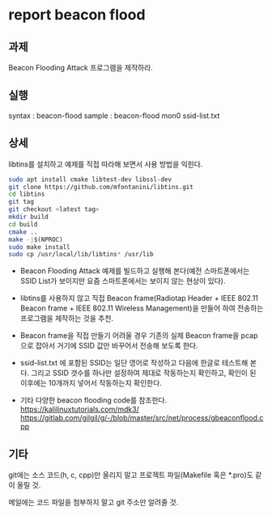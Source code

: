 # report beacon flood
## 과제
Beacon Flooding Attack 프로그램을 제작하라.

## 실행
syntax : beacon-flood <interface> <ssid-list-file>
sample : beacon-flood mon0 ssid-list.txt
## 상세
libtins를 설치하고 예제를 직접 따라해 보면서 사용 방법을 익힌다.
```sh
sudo apt install cmake libtest-dev libssl-dev
git clone https://github.com/mfontanini/libtins.git
cd libtins
git tag
git checkout <latest tag>
mkdir build
cd build
cmake ..
make -j$(NPROC)
sudo make install
sudo cp /usr/local/lib/libtins* /usr/lib
```
- Beacon Flooding Attack 예제를 빌드하고 실행해 본다(예전 스마트폰에서는 SSID List가 보이지만 요즘 스마트폰에서는 보이지 않는 현상이 있다).

- libtins를 사용하지 않고 직접 Beacon frame(Radiotap Header + IEEE 802.11 Beacon frame + IEEE 802.11 Wireless Management)을 만들어 하여 전송하는 프로그램을 제작하는 것을 추천.

- Beacon frame을 직접 만들기 어려울 경우 기존의 실제 Beacon frame을 pcap으로 잡아서 거기에 SSID 값만 바꾸어서 전송해 보도록 한다.

- ssid-list.txt 에 포함된 SSID는 일단 영어로 작성하고 다음에 한글로 테스트해 본다. 그리고 SSID 갯수를 하나만 설정하여 제대로 작동하는지 확인하고, 확인이 된 이후에는 10개까지 넣어서 작동하는지 확인한다.

- 기타 다양한 beacon flooding code를 참조한다.
https://kalilinuxtutorials.com/mdk3/
https://gitlab.com/gilgil/g/-/blob/master/src/net/process/gbeaconflood.cpp

## 기타
git에는 소스 코드(h, c, cpp)만 올리지 말고 프로젝트 파일(Makefile 혹은 *.pro)도 같이 올릴 것.

메일에는 코드 파일을 첨부하지 말고 git 주소만 알려줄 것.